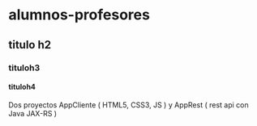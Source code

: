 # alumnos-profesores
## titulo h2
### tituloh3
#### tituloh4
Dos proyectos AppCliente ( HTML5, CSS3, JS ) y AppRest ( rest api con Java JAX-RS )
